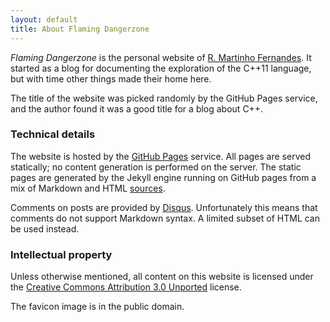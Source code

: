 ```yaml
---
layout: default
title: About Flaming Dangerzone
---
```


*Flaming Dangerzone* is the personal website of [R. Martinho Fernandes][about me]. It started
as a blog for documenting the exploration of the C++11 language, but with time other things
made their home here.

The title of the website was picked randomly by the GitHub Pages service, and the author found
it was a good title for a blog about C++.

### Technical details

The website is hosted by the [GitHub Pages][pages] service. All pages are served statically; 
no content generation is performed on the server. The static pages are generated by the Jekyll
engine running on GitHub pages from a mix of Markdown and HTML [sources].

Comments on posts are provided by [Disqus]. Unfortunately this means that comments do not
support Markdown syntax. A limited subset of HTML can be used instead.

### Intellectual property

Unless otherwise mentioned, all content on this website is licensed under the
[Creative Commons Attribution 3.0 Unported][cc-by] license.

The favicon image is in the public domain.

 [about me]: /robot.html
 [sources]: http://github.com/rmartinho/rmartinho.github.com/
 [pages]: http://pages.github.com/
 [Disqus]: http://disqus.com/
 [cc-by]: http://creativecommons.org/licenses/by/3.0/ 

